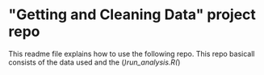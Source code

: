 # "Getting and Cleaning Data" project repo
This readme file explains how to use the following repo. This repo basicall consists of the data used and the (_)run_analysis.R(_)

##
